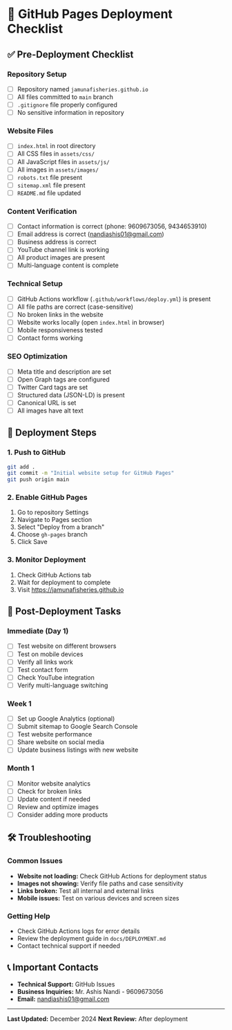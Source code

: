# 🚀 GitHub Pages Deployment Checklist

## ✅ Pre-Deployment Checklist

### Repository Setup
- [ ] Repository named `jamunafisheries.github.io`
- [ ] All files committed to `main` branch
- [ ] `.gitignore` file properly configured
- [ ] No sensitive information in repository

### Website Files
- [ ] `index.html` in root directory
- [ ] All CSS files in `assets/css/`
- [ ] All JavaScript files in `assets/js/`
- [ ] All images in `assets/images/`
- [ ] `robots.txt` file present
- [ ] `sitemap.xml` file present
- [ ] `README.md` file updated

### Content Verification
- [ ] Contact information is correct (phone: 9609673056, 9434653910)
- [ ] Email address is correct (nandiashis01@gmail.com)
- [ ] Business address is correct
- [ ] YouTube channel link is working
- [ ] All product images are present
- [ ] Multi-language content is complete

### Technical Setup
- [ ] GitHub Actions workflow (`.github/workflows/deploy.yml`) is present
- [ ] All file paths are correct (case-sensitive)
- [ ] No broken links in the website
- [ ] Website works locally (open `index.html` in browser)
- [ ] Mobile responsiveness tested
- [ ] Contact forms working

### SEO Optimization
- [ ] Meta title and description are set
- [ ] Open Graph tags are configured
- [ ] Twitter Card tags are set
- [ ] Structured data (JSON-LD) is present
- [ ] Canonical URL is set
- [ ] All images have alt text

## 🚀 Deployment Steps

### 1. Push to GitHub
```bash
git add .
git commit -m "Initial website setup for GitHub Pages"
git push origin main
```

### 2. Enable GitHub Pages
1. Go to repository Settings
2. Navigate to Pages section
3. Select "Deploy from a branch"
4. Choose `gh-pages` branch
5. Click Save

### 3. Monitor Deployment
1. Check GitHub Actions tab
2. Wait for deployment to complete
3. Visit https://jamunafisheries.github.io

## 🔧 Post-Deployment Tasks

### Immediate (Day 1)
- [ ] Test website on different browsers
- [ ] Test on mobile devices
- [ ] Verify all links work
- [ ] Test contact form
- [ ] Check YouTube integration
- [ ] Verify multi-language switching

### Week 1
- [ ] Set up Google Analytics (optional)
- [ ] Submit sitemap to Google Search Console
- [ ] Test website performance
- [ ] Share website on social media
- [ ] Update business listings with new website

### Month 1
- [ ] Monitor website analytics
- [ ] Check for broken links
- [ ] Update content if needed
- [ ] Review and optimize images
- [ ] Consider adding more products

## 🛠️ Troubleshooting

### Common Issues
- **Website not loading:** Check GitHub Actions for deployment status
- **Images not showing:** Verify file paths and case sensitivity
- **Links broken:** Test all internal and external links
- **Mobile issues:** Test on various devices and screen sizes

### Getting Help
- Check GitHub Actions logs for error details
- Review the deployment guide in `docs/DEPLOYMENT.md`
- Contact technical support if needed

## 📞 Important Contacts

- **Technical Support:** GitHub Issues
- **Business Inquiries:** Mr. Ashis Nandi - 9609673056
- **Email:** nandiashis01@gmail.com

---

**Last Updated:** December 2024
**Next Review:** After deployment 